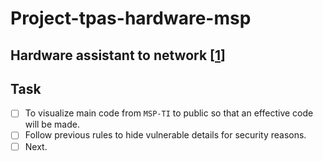# Project-tpas-hardware-msp

## Hardware assistant to network [[1](https://github.com/IICDC/MSP-Ti)]

##  Task 
-   [ ] To visualize main code from `MSP-TI` to public so that an effective code will be made.
-   [ ] Follow previous rules to hide vulnerable details for security reasons.
-   [ ] Next.
